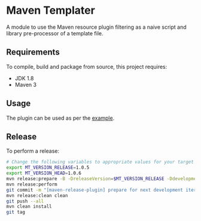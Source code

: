 # Maven Templater

A module to use the Maven resource plugin filtering as a naive script and library pre-processor of a template file.

## Requirements

To compile, build and package from source, this project requires:

* JDK 1.8
* Maven 3

## Usage

The plugin can be used as per the [example](https://github.com/ggear/maven-templater/tree/master/maven-templater-example).

## Release

To perform a release:

```bash
# Change the following variables to appropriate values for your target release
export MT_VERSION_RELEASE=1.0.5
export MT_VERSION_HEAD=1.0.6
mvn release:prepare -B -DreleaseVersion=$MT_VERSION_RELEASE -DdevelopmentVersion=$MT_VERSION_HEAD-SNAPSHOT
mvn release:perform
git commit -m "[maven-release-plugin] prepare for next development iteration"
mvn release:clean clean
git push --all
mvn clean install
git tag
```
